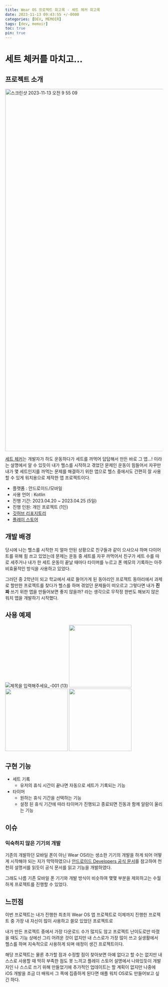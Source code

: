 ```yaml
---
title: Wear OS 프로젝트 회고록 - 세트 체커 회고록
date: 2023-11-13 09:43:55 +/-0000
categories: [DEV, MEMOIR]
tags: [dev, memoir]
toc: true
pin: true
---
```


# 세트 체커를 마치고...

## 프로젝트 소개 
<img width="1160" alt="스크린샷 2023-11-13 오전 9 55 09" src="https://github.com/JangWoojun/JangWoojun/assets/102157871/bc415302-16a4-4715-a36b-930276543ed5">

[세트 체커](https://play.google.com/store/apps/details?id=com.sus.myhealth)는 개발자가 하도 운동하다가 세트를 까먹어 답답해서 만든 바로 그 앱...! 이라는 설명에서 알 수 있듯이 내가 헬스를 시작하고 겪었던 문제인 운동이 힘들어서 자꾸만 내가 몇 세트인지를 까먹는 문제를 해결하기 위한 앱으로 헬스 중에서도 간편히 잘 사용할 수 있게 워치용으로 제작한 앱 프로젝트이다.

- 플랫폼 : 안드로이드/모바일
- 사용 언어 : Kotlin
- 진행 기간: 2023.04.20 ~ 2023.04.25 (5일)
- 진행 인원: 개인 프로젝트 (1인)
- [깃허브 리포지토리](https://github.com/JangWoojun/SET_CHECKER)
- [플레이 스토어](https://play.google.com/store/apps/details?id=com.sus.myhealth)

## 개발 배경

당시에 나는 헬스를 시작한 지 얼마 안된 상황으로 친구들과 같이 으샤으샤 하며 다이어트를 위해 힘 쓰고 있었는데 문제는 운동 중 세트를 자꾸 까먹어서 친구가 세트 수를 따로 세주거나 내가 한 세트 운동이 끝날 때마다 타이머를 누르고 폰 메모의 기록하는 아주 비효율적인 방식을 사용하고 있었다.

그러던 중 2학년이 되고 학교에서 새로 들어가게 된 동아리인 프로젝트 동아리에서 과제로 할만한 프로젝트를 찾다가 헬스를 하며 겪었던 문제들이 떠오르고 그렇다면 내가 **진짜** 쓰기 위한 앱을 만들어보면 좋지 않을까? 라는 생각으로 무작정 한번도 해보지 않은 워치 앱을 개발하기 시작했다.

## 사용 예제

![제목을 입력해주세요_-001 (13)](https://lh3.googleusercontent.com/dQkH5jyP9KeoCzZbLoRcevkHGCPa2bIKxc84exaNv92l4kiqTCyP5s2gSb9LU54dug)
<img src="https://play-lh.googleusercontent.com/F4nPI02NZue59a1omMlv23f_3SoS80jXOgS4v86hwVesNWGbv3ocSmd4Nc9QRClDcg=w1052-h592-rw"  width="200" height="200"/>
<img src="https://play-lh.googleusercontent.com/BYj7xq3AtDtol-KpRb40FWH8rtVXGlacgnG3KH6AhptGs6pOaoDATyDu9vQBJaWCYw=w1052-h592-rw"  width="200" height="200"/>
<img src="https://play-lh.googleusercontent.com/BdgZ-4jn4dJpe_0SGG1xdMqr_C_SnngFzLSU9afrqykggX_YqTkxmWgrUS0iaU17-Q=w1052-h592-rw"  width="200" height="200"/>

## 구현 기능

- 세트 기록
    - 유저의 휴식 시간이 끝나면 자동으로 세트가 기록되는 기능
- 타이머 
    - 원하는 휴식 기간을 선택하는 기능
    - 설정 된 휴식 기간에 따라 타이머가 진행되고 종료되면 진동과 함께 알람이 울리는 기능

## 이슈

### 익숙하지 않은 기기의 개발

기존의 개발하던 모바일 폰이 아닌 Wear OS라는 생소한 기기의 개발을 하게 되어 어떻게 시작해야 되는 지가 막막하였으나 [안드로이드 Developers 공식 문서](https://developer.android.com/training/wearables/get-started/creating?hl=ko)를 참고하여 천천히 설명서를 읽듯이 공식 문서를 읽고 기능을 개발하였다.

그래도 나름 기존 모바일 폰 기기와 개발 방식이 비슷하여 몇몇 부분을 제외하고는 수월하게 프로젝트를 진행할 수 있었다.

## 느낀점

이번 프로젝트는 내가 진행한 최초의 Wear OS 앱 프로젝트로 이제까지 진행한 프로젝트 중 가장 내 자신이 많이 사용하고 쓸모 있었던 프로젝트로

내가 만든 프로젝트 중에서 가장 다운로드 수가 많지도 않고 프로젝트 난이도로만 따졌을 때도 기능 상에선 그리 어려운 것이 없지만 내 스스로가 가장 많이 쓰고 실생활에서 헬스를 하며 지속적으로 사용하게 되며 애정이 생긴 프로젝트이다.

해당 프로젝트는 물론 추가할 점과 수정할 점이 찾아보면 아예 없다고 할 수는 없지만 내 스스로 사용할 때 딱히 부족한 점도 못 느끼고 플레이 스토어 설명에서 나와있듯이 개발자인 나 스스로 쓰기 위해 만들었기에 추가적인 업데이트는 할 계획이 없지만 나중에 iOS 개발을 조금 더 배워서 그 쪽에 집중하게 된다면 애플 워치 OS로도 만들어보고 싶긴 하다.
